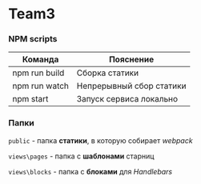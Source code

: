 # Team3

### NPM scripts

| Команда | Пояснение |
| ------------- | ------------- |
| npm run build | Сборка статики |
| npm run watch | Непрерывный сбор статики |
| npm start | Запуск сервиса локально |


### Папки

`public` - папка **статики**, в которую собирает *webpack*

`views\pages` - папка с **шаблонами** старниц

`views\blocks` - папка с **блоками** для *Handlebars*
